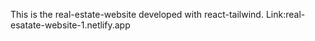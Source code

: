This is the real-estate-website developed with react-tailwind.
Link:real-esatate-website-1.netlify.app 
 
 
